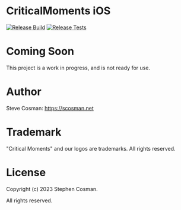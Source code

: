 # CriticalMoments iOS

[![Release Build](https://github.com/CriticalMoments/CriticalMoments/actions/workflows/publish_xcframework.yml/badge.svg)](https://github.com/CriticalMoments/CriticalMoments/actions/workflows/publish_xcframework.yml)
[![Release Tests](https://github.com/CriticalMoments/CriticalMoments/actions/workflows/test_release.yml/badge.svg)](https://github.com/CriticalMoments/CriticalMoments/actions/workflows/test_release.yml)

# Coming Soon

This project is a work in progress, and is not ready for use.

# Author

Steve Cosman: https://scosman.net

# Trademark

"Critical Moments" and our logos are trademarks. All rights reserved.

# License

Copyright (c) 2023 Stephen Cosman.

All rights reserved. 
